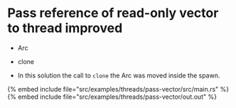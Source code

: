 # Pass reference of read-only vector to thread improved

* Arc
* clone

* In this solution the call to `clone` the Arc was moved inside the spawn.

{% embed include file="src/examples/threads/pass-vector/src/main.rs" %}
{% embed include file="src/examples/threads/pass-vector/out.out" %}


